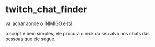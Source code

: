 # twitch_chat_finder
vai achar aonde o INIMIGO está.

o script é bem simples, ele procura o nick do seu alvo nos chats das pessoas que ele segue.
